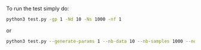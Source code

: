 To run the test simply do:
```bash
python3 test.py -gp 1 -Nd 10 -Ns 1000 -nf 1
```
or
```bash
python3 test.py --generate-params 1 --nb-data 10 --nb-samples 1000 --noise-free 1
```
